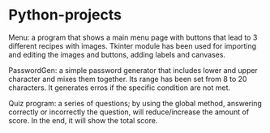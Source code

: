 # Python-projects
Menu: a program that shows a main menu page with buttons that lead to 3 different recipes with images. Tkinter module has been used for importing and editing the images and buttons, adding labels and canvases.

PasswordGen: a simple password generator that includes lower and upper character and mixes them together. Its range has been set from 8 to 20 characters. It generates erros if the specific condition are not met.

Quiz program: a series of questions; by using the global method, answering correctly or incorrectly the question, will reduce/increase the amount of score. In the end, it will show the total score. 
